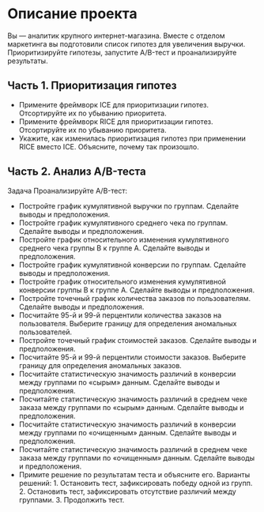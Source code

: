 # Описание проекта
Вы — аналитик крупного интернет-магазина. Вместе с отделом маркетинга вы подготовили список гипотез для увеличения выручки. Приоритизируйте гипотезы, запустите A/B-тест и проанализируйте результаты.


## Часть 1. Приоритизация гипотез
 - Примените фреймворк ICE для приоритизации гипотез. Отсортируйте их по убыванию приоритета.
 - Примените фреймворк RICE для приоритизации гипотез. Отсортируйте их по убыванию приоритета.
 - Укажите, как изменилась приоритизация гипотез при применении RICE вместо ICE. Объясните, почему так произошло.

## Часть 2. Анализ A/B-теста

Задача
Проанализируйте A/B-тест:

 - Постройте график кумулятивной выручки по группам. Сделайте выводы и предположения.
 - Постройте график кумулятивного среднего чека по группам. Сделайте выводы и предположения.
 - Постройте график относительного изменения кумулятивного среднего чека группы B к группе A. Сделайте выводы и предположения.
 - Постройте график кумулятивной конверсии по группам. Сделайте выводы и предположения.
 - Постройте график относительного изменения кумулятивной конверсии группы B к группе A. Сделайте выводы и предположения.
 - Постройте точечный график количества заказов по пользователям. Сделайте выводы и предположения.
 - Посчитайте 95-й и 99-й перцентили количества заказов на пользователя. Выберите границу для определения аномальных пользователей.
 - Постройте точечный график стоимостей заказов. Сделайте выводы и предположения.
 - Посчитайте 95-й и 99-й перцентили стоимости заказов. Выберите границу для определения аномальных заказов.
 - Посчитайте статистическую значимость различий в конверсии между группами по «сырым» данным. Сделайте выводы и предположения.
 - Посчитайте статистическую значимость различий в среднем чеке заказа между группами по «сырым» данным. Сделайте выводы и предположения.
 - Посчитайте статистическую значимость различий в конверсии между группами по «очищенным» данным. Сделайте выводы и предположения.
 - Посчитайте статистическую значимость различий в среднем чеке заказа между группами по «очищенным» данным. Сделайте выводы и предположения.
 - Примите решение по результатам теста и объясните его. Варианты решений: 1. Остановить тест, зафиксировать победу одной из групп. 2. Остановить тест, зафиксировать отсутствие различий между группами. 3. Продолжить тест.
